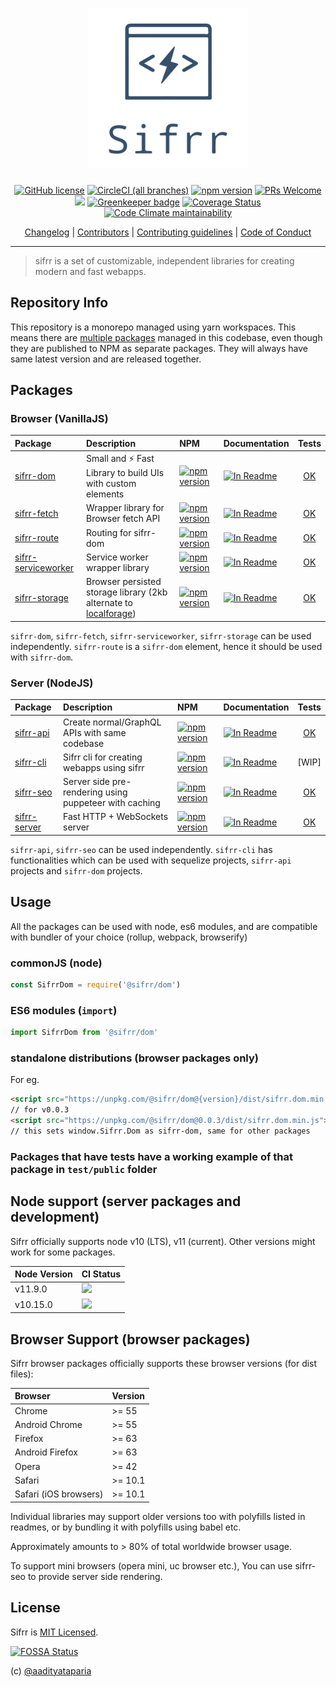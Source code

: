 <h1 align="center"> <img src="./logo/sifrr-logo.svg" width="256" alt="sifrr" name="sifrr"> </h1>
<p align="center">
  <a href="https://github.com/sifrr/sifrr/blob/master/LICENSE"><img src="https://img.shields.io/badge/license-MIT-blue.svg?style=flat-square" alt="GitHub license" /></a>
  <a href="https://circleci.com/gh/sifrr/sifrr"><img alt="CircleCI (all branches)" src="https://img.shields.io/circleci/project/github/sifrr/sifrr/master.svg?logo=circleci&style=flat-square" /></a>
  <a href="https://www.npmjs.com/package/@sifrr/dom"><img src="https://img.shields.io/npm/v/@sifrr/dom.svg?style=flat-square" alt="npm version" /></a>
  <a href="./misc/CONTRIBUTING.md"><img src="https://img.shields.io/badge/PRs-Welcome-green.svg?style=flat-square" alt="PRs Welcome" /></a>
  <a href="https://app.fossa.com/projects/git%2Bgithub.com%2Fsifrr%2Fsifrr?ref=badge_small" alt="FOSSA Status"><img src="https://app.fossa.com/api/projects/git%2Bgithub.com%2Fsifrr%2Fsifrr.svg?type=small"/></a>
  <a href="https://greenkeeper.io/"><img src="https://badges.greenkeeper.io/sifrr/sifrr.svg?style=flat-square" alt="Greenkeeper badge" /></a>
  <a href="https://coveralls.io/github/sifrr/sifrr?branch=master"><img src="https://img.shields.io/coveralls/github/sifrr/sifrr.svg?style=flat-square" alt="Coverage Status" /></a>
  <a href="https://codeclimate.com/github/sifrr/sifrr/maintainability"><img alt="Code Climate maintainability" src="https://img.shields.io/codeclimate/maintainability/sifrr/sifrr.svg?logo=code%20climate&style=flat-square" /></a>
</p>
<p align="center">
<a href="./misc/CHANGELOG.md">Changelog</a> | <a href="./misc/CONTRIBUTORS">Contributors</a> | <a href="./misc/CONTRIBUTING.md">Contributing guidelines</a> | <a href="./misc/CODE_OF_CONDUCT.md">Code of Conduct</a>
</p>

* * *

> sifrr is a set of customizable, independent libraries for creating modern and fast webapps.

## Repository Info

This repository is a monorepo managed using yarn workspaces. This means there are [multiple packages](#packages) managed in this codebase, even though they are published to NPM as separate packages. They will always have same latest version and are released together.

## Packages

### Browser (VanillaJS)

| Package                                                       | Description                                                                                                    | NPM                                                                                                                         | Documentation                                                                                                         |                       Tests                       |
| :------------------------------------------------------------ | :------------------------------------------------------------------------------------------------------------- | :-------------------------------------------------------------------------------------------------------------------------- | :-------------------------------------------------------------------------------------------------------------------- | :-----------------------------------------------: |
| [sifrr-dom](./packages/browser/sifrr-dom)                     | Small and :zap: Fast Library to build UIs with custom elements                                                 | [![npm version](https://img.shields.io/npm/v/@sifrr/dom.svg)](https://www.npmjs.com/package/@sifrr/dom)                     | [![In Readme](https://img.shields.io/badge/API%20docs-Readme-red.svg)](./packages/browser/sifrr-dom#readme)           |      [OK](./packages/browser/sifrr-dom/test)      |
| [sifrr-fetch](./packages/browser/sifrr-fetch)                 | Wrapper library for Browser fetch API                                                                          | [![npm version](https://img.shields.io/npm/v/@sifrr/fetch.svg)](https://www.npmjs.com/package/@sifrr/fetch)                 | [![In Readme](https://img.shields.io/badge/API%20docs-Readme-red.svg)](./packages/browser/sifrr-fetch#readme)         |     [OK](./packages/browser/sifrr-fetch/test)     |
| [sifrr-route](./packages/browser/sifrr-route)                 | Routing for sifrr-dom                                                                                          | [![npm version](https://img.shields.io/npm/v/@sifrr/route.svg)](https://www.npmjs.com/package/@sifrr/route)                 | [![In Readme](https://img.shields.io/badge/API%20docs-Readme-red.svg)](./packages/browser/sifrr-route#readme)         |     [OK](./packages/browser/sifrr-route/test)     |
| [sifrr-serviceworker](./packages/browser/sifrr-serviceworker) | Service worker wrapper library                                                                                 | [![npm version](https://img.shields.io/npm/v/@sifrr/serviceworker.svg)](https://www.npmjs.com/package/@sifrr/serviceworker) | [![In Readme](https://img.shields.io/badge/API%20docs-Readme-red.svg)](./packages/browser/sifrr-serviceworker#readme) | [OK](./packages/browser/sifrr-serviceworker/test) |
| [sifrr-storage](./packages/browser/sifrr-storage)             | Browser persisted storage library (2kb alternate to [localforage](https://github.com/localForage/localForage)) | [![npm version](https://img.shields.io/npm/v/@sifrr/storage.svg)](https://www.npmjs.com/package/@sifrr/storage)             | [![In Readme](https://img.shields.io/badge/API%20docs-Readme-red.svg)](./packages/browser/sifrr-storage#readme)       |    [OK](./packages/browser/sifrr-storage/test)    |

`sifrr-dom`, `sifrr-fetch`, `sifrr-serviceworker`, `sifrr-storage` can be used independently. `sifrr-route` is a `sifrr-dom` element, hence it should be used with `sifrr-dom`.

### Server (NodeJS)

| Package                                        | Description                                            | NPM                                                                                                           | Documentation                                                                                                 |                   Tests                   |
| :--------------------------------------------- | :----------------------------------------------------- | :------------------------------------------------------------------------------------------------------------ | :------------------------------------------------------------------------------------------------------------ | :---------------------------------------: |
| [sifrr-api](./packages/server/sifrr-api)       | Create normal/GraphQL APIs with same codebase          | [![npm version](https://img.shields.io/npm/v/@sifrr/api.svg)](https://www.npmjs.com/package/@sifrr/api)       | [![In Readme](https://img.shields.io/badge/API%20docs-Readme-red.svg)](./packages/server/sifrr-api#readme)    |   [OK](./packages/server/sifrr-api/test)  |
| [sifrr-cli](./packages/server/sifrr-cli)       | Sifrr cli for creating webapps using sifrr             | [![npm version](https://img.shields.io/npm/v/@sifrr/cli.svg)](https://www.npmjs.com/package/@sifrr/cli)       | [![In Readme](https://img.shields.io/badge/API%20docs-Readme-red.svg)](./packages/server/sifrr-cli#readme)    |                   \[WIP]                  |
| [sifrr-seo](./packages/server/sifrr-seo)       | Server side pre-rendering using puppeteer with caching | [![npm version](https://img.shields.io/npm/v/@sifrr/seo.svg)](https://www.npmjs.com/package/@sifrr/seo)       | [![In Readme](https://img.shields.io/badge/API%20docs-Readme-red.svg)](./packages/server/sifrr-seo#readme)    |   [OK](./packages/server/sifrr-seo/test)  |
| [sifrr-server](./packages/server/sifrr-server) | Fast HTTP + WebSockets server                          | [![npm version](https://img.shields.io/npm/v/@sifrr/server.svg)](https://www.npmjs.com/package/@sifrr/server) | [![In Readme](https://img.shields.io/badge/API%20docs-Readme-red.svg)](./packages/server/sifrr-server#readme) | [OK](./packages/server/sifrr-server/test) |

`sifrr-api`, `sifrr-seo` can be used independently. `sifrr-cli` has functionalities which can be used with sequelize projects, `sifrr-api` projects and `sifrr-dom` projects.

## Usage

All the packages can be used with node, es6 modules, and are compatible with bundler of your choice (rollup, webpack, browserify)

### commonJS (node)

```js
const SifrrDom = require('@sifrr/dom')
```

### ES6 modules (`import`)

```js
import SifrrDom from '@sifrr/dom'
```

### standalone distributions (browser packages only)

For eg.

```html
<script src="https://unpkg.com/@sifrr/dom@{version}/dist/sifrr.dom.min.js"></script>
// for v0.0.3
<script src="https://unpkg.com/@sifrr/dom@0.0.3/dist/sifrr.dom.min.js"></script>
// this sets window.Sifrr.Dom as sifrr-dom, same for other packages
```

### Packages that have tests have a working example of that package in `test/public` folder

## Node support (server packages and development)

Sifrr officially supports node v10 (LTS), v11 (current). Other versions might work for some packages.

| Node Version | CI Status                                                                                                                |
| :----------- | :----------------------------------------------------------------------------------------------------------------------- |
| v11.9.0      | [![](https://travis-matrix-badges.herokuapp.com/repos/sifrr/sifrr/branches/master/1)](https://travis-ci.org/sifrr/sifrr) |
| v10.15.0     | [![](https://travis-matrix-badges.herokuapp.com/repos/sifrr/sifrr/branches/master/2)](https://travis-ci.org/sifrr/sifrr) |

## Browser Support (browser packages)

Sifrr browser packages officially supports these browser versions (for dist files):

| Browser               | Version |
| :-------------------- | :------ |
| Chrome                | >= 55   |
| Android Chrome        | >= 55   |
| Firefox               | >= 63   |
| Android Firefox       | >= 63   |
| Opera                 | >= 42   |
| Safari                | >= 10.1 |
| Safari (iOS browsers) | >= 10.1 |

Individual libraries may support older versions too with polyfills listed in readmes, or by bundling it with polyfills using babel etc.

Approximately amounts to > 80% of total worldwide browser usage.

To support mini browsers (opera mini, uc browser etc.), You can use sifrr-seo to provide server side rendering.

## License

Sifrr is [MIT Licensed](./LICENSE).

[![FOSSA Status](https://app.fossa.io/api/projects/git%2Bgithub.com%2Fsifrr%2Fsifrr.svg?type=large)](https://app.fossa.io/projects/git%2Bgithub.com%2Fsifrr%2Fsifrr?ref=badge_large)

(c) [@aadityataparia](https://github.com/aadityataparia)
